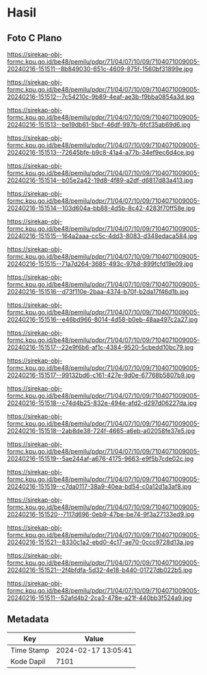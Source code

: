 # Hasil

## Foto C Plano

https://sirekap-obj-formc.kpu.go.id/be48/pemilu/pdpr/71/04/07/10/09/7104071009005-20240216-151511--8b849030-651c-4609-875f-1560bf31899e.jpg

https://sirekap-obj-formc.kpu.go.id/be48/pemilu/pdpr/71/04/07/10/09/7104071009005-20240216-151512--7c54210c-9b89-4eaf-ae3b-f9bba0854a3d.jpg

https://sirekap-obj-formc.kpu.go.id/be48/pemilu/pdpr/71/04/07/10/09/7104071009005-20240216-151513--be19db61-5bcf-46df-997b-6fcf35ab69d6.jpg

https://sirekap-obj-formc.kpu.go.id/be48/pemilu/pdpr/71/04/07/10/09/7104071009005-20240216-151513--72645bfe-b9c8-41a4-a77b-34ef9ec6d4ce.jpg

https://sirekap-obj-formc.kpu.go.id/be48/pemilu/pdpr/71/04/07/10/09/7104071009005-20240216-151514--b05e2a42-19d8-4f89-a2df-d6817d83a413.jpg

https://sirekap-obj-formc.kpu.go.id/be48/pemilu/pdpr/71/04/07/10/09/7104071009005-20240216-151514--103d604a-bb88-4d5b-8c42-4283f70ff58e.jpg

https://sirekap-obj-formc.kpu.go.id/be48/pemilu/pdpr/71/04/07/10/09/7104071009005-20240216-151515--164a2aaa-cc5c-4dd3-8083-d348edaca584.jpg

https://sirekap-obj-formc.kpu.go.id/be48/pemilu/pdpr/71/04/07/10/09/7104071009005-20240216-151515--71a7d264-3685-493c-97b8-899fcfd19e09.jpg

https://sirekap-obj-formc.kpu.go.id/be48/pemilu/pdpr/71/04/07/10/09/7104071009005-20240216-151516--d73f110e-2baa-4374-b70f-b2da17f46d1b.jpg

https://sirekap-obj-formc.kpu.go.id/be48/pemilu/pdpr/71/04/07/10/09/7104071009005-20240216-151516--e46bd966-8014-4d58-b0eb-48aa497c2a27.jpg

https://sirekap-obj-formc.kpu.go.id/be48/pemilu/pdpr/71/04/07/10/09/7104071009005-20240216-151517--22e9f6b6-af1c-4384-9520-5cbedd10bc79.jpg

https://sirekap-obj-formc.kpu.go.id/be48/pemilu/pdpr/71/04/07/10/09/7104071009005-20240216-151517--99132bd6-c161-427e-9d0e-67768b5807b9.jpg

https://sirekap-obj-formc.kpu.go.id/be48/pemilu/pdpr/71/04/07/10/09/7104071009005-20240216-151518--c74d4b25-832e-494e-afd2-d297d06227da.jpg

https://sirekap-obj-formc.kpu.go.id/be48/pemilu/pdpr/71/04/07/10/09/7104071009005-20240216-151518--2ab8de38-724f-4665-a6eb-a02058fe37e5.jpg

https://sirekap-obj-formc.kpu.go.id/be48/pemilu/pdpr/71/04/07/10/09/7104071009005-20240216-151519--5ae244af-a676-4175-9663-e9f5b7cde02c.jpg

https://sirekap-obj-formc.kpu.go.id/be48/pemilu/pdpr/71/04/07/10/09/7104071009005-20240216-151519--c7da0117-38a9-40ea-bd54-c0a12d1a3af8.jpg

https://sirekap-obj-formc.kpu.go.id/be48/pemilu/pdpr/71/04/07/10/09/7104071009005-20240216-151520--7117d696-0eb9-47be-be74-9f3a27133ed9.jpg

https://sirekap-obj-formc.kpu.go.id/be48/pemilu/pdpr/71/04/07/10/09/7104071009005-20240216-151521--8330c1a2-ebd0-4c17-ae70-0ccc9728d13a.jpg

https://sirekap-obj-formc.kpu.go.id/be48/pemilu/pdpr/71/04/07/10/09/7104071009005-20240216-151521--2f4bfdfa-5d32-4e18-b440-01727db022b5.jpg

https://sirekap-obj-formc.kpu.go.id/be48/pemilu/pdpr/71/04/07/10/09/7104071009005-20240216-151511--52afd4b2-2ca3-478e-a21f-440bb3f524a9.jpg


## Metadata

| Key        | Value               |
| ---------- | ------------------- |
| Time Stamp | 2024-02-17 13:05:41 |
| Kode Dapil | 7101                |



